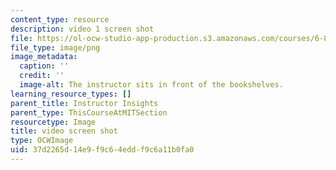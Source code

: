 ```yaml
---
content_type: resource
description: video 1 screen shot
file: https://ol-ocw-studio-app-production.s3.amazonaws.com/courses/6-890-algorithmic-lower-bounds-fun-with-hardness-proofs-fall-2014/37d2265d14e9f9c64eddf9c6a11b0fa0_video1.png
file_type: image/png
image_metadata:
  caption: ''
  credit: ''
  image-alt: The instructor sits in front of the bookshelves.
learning_resource_types: []
parent_title: Instructor Insights
parent_type: ThisCourseAtMITSection
resourcetype: Image
title: video screen shot
type: OCWImage
uid: 37d2265d-14e9-f9c6-4edd-f9c6a11b0fa0
---
```

